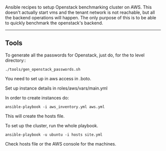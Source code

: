 Ansible recipes to setup Openstack benchmarking cluster on AWS. This doesn't actually start vms and the tenant network is not reachable, but all the backend operations will happen. The only purpose of this is to be able to quickly benchmark the openstack's backend.

-----
Tools
-----

To generate all the passwords for Openstack, just do, for the to level directory::

```
./tools/gen_openstack_passwords.sh
```

You need to set up in aws access in .boto.

Set up instance details in roles/aws/vars/main.yml

In order to create instances do:
```
ansible-playbook -i aws_inventory.yml aws.yml
```

This will create the hosts file.

To set up the cluster, run the whole playbook.

```
ansible-playbook -u ubuntu -i hosts site.yml
```

Check hosts file or the AWS console for the machines.
